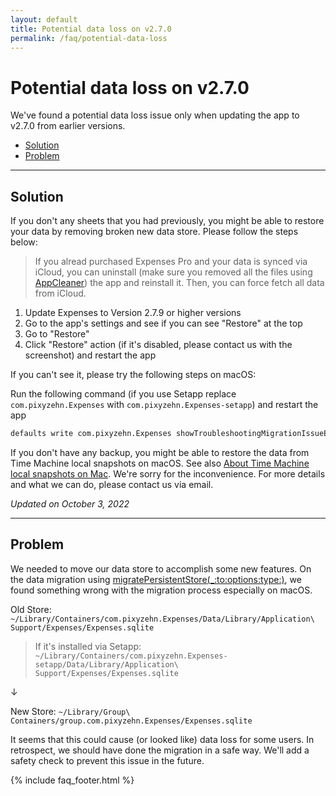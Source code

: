 ```yaml
---
layout: default
title: Potential data loss on v2.7.0
permalink: /faq/potential-data-loss
---
```


# Potential data loss on v2.7.0

We've found a potential data loss issue only when updating the app to v2.7.0 from earlier versions.

- [Solution](#solution)
- [Problem](#problem)

---

## Solution

If you don't any sheets that you had previously, you might be able to restore your data by removing broken new data store. Please follow the steps below:

> If you alread purchased Expenses Pro and your data is synced via iCloud, you can uninstall (make sure you removed all the files using [AppCleaner](https://freemacsoft.net/appcleaner/)) the app and reinstall it. Then, you can force fetch all data from iCloud.

1. Update Expenses to Version 2.7.9 or higher versions
2. Go to the app's settings and see if you can see "Restore" at the top
3. Go to "Restore"
3. Click "Restore" action (if it's disabled, please contact us with the screenshot) and restart the app

If you can't see it, please try the following steps on macOS:

Run the following command (if you use Setapp replace `com.pixyzehn.Expenses` with `com.pixyzehn.Expenses-setapp`) and restart the app

```sh
defaults write com.pixyzehn.Expenses showTroubleshootingMigrationIssueEnabled -bool true
```

If you don't have any backup, you might be able to restore the data from Time Machine local snapshots on macOS. See also [About Time Machine local snapshots on Mac](https://support.apple.com/guide/mac-help/about-time-machine-local-snapshots-mh35933/mac). We're sorry for the inconvenience. For more details and what we can do, please contact us via email.

*Updated on October 3, 2022*

---

## Problem

We needed to move our data store to accomplish some new features. On the data migration using [migratePersistentStore(_:to:options:type:)](https://developer.apple.com/documentation/coredata/nspersistentstorecoordinator/3747534-migratepersistentstore), we found something wrong with the migration process especially on macOS.

Old Store:
`~/Library/Containers/com.pixyzehn.Expenses/Data/Library/Application\ Support/Expenses/Expenses.sqlite`  
> If it's installed via Setapp: `~/Library/Containers/com.pixyzehn.Expenses-setapp/Data/Library/Application\ Support/Expenses/Expenses.sqlite`

↓

New Store:
`~/Library/Group\ Containers/group.com.pixyzehn.Expenses/Expenses.sqlite`

It seems that this could cause (or looked like) data loss for some users. In retrospect, we should have done the migration in a safe way. We'll add a safety check to prevent this issue in the future.

{% include faq_footer.html %}
